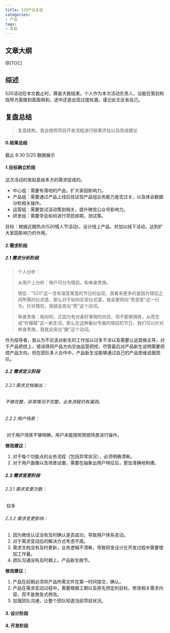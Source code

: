 ```yaml
---
title: 520产品复盘
categories:
- 产品
tags:
- 复盘
---
```




##  文章大纲

@[TOC]



##  综述

520活动在本文截止时，算是大致结束。个人作为本次活动负责人，没能在策划和指导方面做到面面俱到，途中还是出现过度纰漏，谨记此文反省自己。

##  复盘总结

> 复盘结构，我会按照项目开发流程进行结果评估以及改进建议

#### 0.结果总结

截止 8:30 5/20 数据展示





####  1.目标确立阶段

这次活动的发起是由多方的需求促成的。

- 中心组：需要有落地的产品，扩大家园影响力。
- 产品组：需要通过产品上线后验证现产品组业务能力是否过关，以及体会数据分析相关操作。
- 运营组：需要尝试活动策划相关，提升微信公众号影响力。
- 研发组：需要学会如何进行项目排期，测试等。

目标：根据近期热点(520情人节活动)，设计线上产品，并加以线下活动，达到扩大家园影响力的作用。



####  2.需求阶段

#####  2.1 需求分析阶段

> 个人分析：
>
> 从用户上分析：用户可分为情侣，和单身贵族。
>
> 情侣："520"这一含有谐音寓意的节日的出现，我看来更多的是因为情侣之间所需的仪式感，那么对于如何实现仪式感，我会更倾向"秀恩爱"这一行为。针对情侣，我就会突出"秀"这个动词。
>
> 单身贵族：相对的，正因为有对美好事物的向往，但不能够拥有，从而生成"柠檬精"这一新生词。那么在这种看似专属的情侣的节日，我们可以针对单身贵族，我就会突出"酸"这个动词。

作为指导者，我认为不应该对新生的工作加以过多干涉以及需要让运营做主导，对于产品把控上，错误得将产品方向交由运营把控，尽管最后对产品新生说明需要把控产品方向，但在团队多人合作中，产品新生没能够通过自己的产品思维说服团队。

#####  2.2 需求定义阶段

######  2.2.1 需求文档输出：

###### 		不够完整，异常情况不完整，业务流程仍有漏洞。

######  2.2.2 用户场景：

​		对于用户场景不够明确，用户未能按照预想场景进行操作。

**修改建议：**

1. 对于每个功能点的业务流程（包括异常状况），必须明确清晰。
2. 对于用户画像以及场景设置，需要在抽象出用户特征后，更加准确地构建。



#####  2.3 需求变更阶段

######  2.3.1 需求变更次数：

​		较多

######  2.3.2 需求变更影响：

1. 因为微信认证没有及时确认是否成功，导致用户体系变动。
2. 对于需求变动后的解决方式考虑不周。
3. 需求文档没有及时更新，业务逻辑不清晰，导致研发设计在开发过程中需要增加工作量。
4. 团队沟通没有及时跟上，产品新生脱节。

**修改建议：**		

1. 产品在前期必须将产品所需文件在第一时间提交，确认。
2. 产品在需求变动过程中，需要根据工期以及原先预定的目标，修改相关需求内容，而不是救急式修改。
3. 加强团队沟通，让整个团队知道当前项目状况。



####  3. 设计阶段



####  4. 开发阶段









##### 